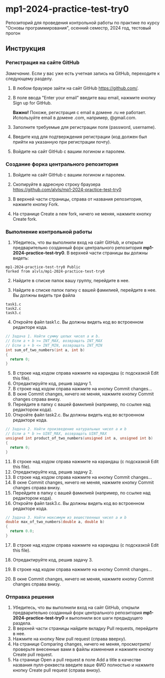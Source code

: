# mp1-2024-practice-test-try0
Репозиторий для проведения контрольной работы по практике по курсу "Основы программирования", осенний семестр, 2024 год, тестовый прогон

## Инструкция

### Регистрация на сайте GitHub

_Замечание_. Если у вас уже есть учетная запись на GitHub, переходите к следующему разделу.

1. В любом браузере зайти на сайт GitHub https://github.com/.

2. В поле ввода "Enter your email" введите ваш email, нажмите кнопку Sign up for GitHub.

   **Важно!** Похоже, регистрация с email в домене .ru не работает. Используйте email в домене .com, например, @gmail.com.

3. Заполните требуемые для регистрации поля (password, username).

4. Введите код для подтверждения регистрации (код должен был прийти на указанную при регистрации почту).

5. Войдите на сайт GitHub с вашим логином и паролем.

### Создание форка центрального репозитория

1. Войдите на сайт GitHub с вашим логином и паролем.

2. Скопируйте в адресную строку браузера https://github.com/alvls/mp1-2024-practice-test-try0

3. В верхней части страницы, справа от названия репозитория, нажмите кнопку Fork.

4. На странице Create a new fork, ничего не меняя, нажмите кнопку Create fork.

### Выполнение контрольной работы

1. Убедитесь, что вы выполнили вход на сайт GitHub, и открыли предварительно созданный форк центрального репозитория **mp1-2024-practice-test-try0**.
В верхней части страницы вы должны видеть:
```
mp1-2024-practice-test-try0 Public
forked from alvls/mp1-2024-practice-test-try0
```

2. Найдите в списке папок вашу группу, перейдите в нее.

3. Найдите в списке папок папку с вашей фамилией, перейдите в нее.
Вы должны видеть три файла
```
task1.c
task2.c
task3.c
```

4. Откройте файл task1.c.
Вы должны видеть код во встроенном редакторе кода.
``` c++
// Задача 1. Найти сумму целых чисел a и b.
// Если a + b >= INT_MAX, возвращать INT_MAX
// Если a + b <= INT_MIN, возвращать INT_MIN
int sum_of_two_numbers(int a, int b)
{
  return 0;
}
```

5. В строке над кодом справа нажмите на карандаш (с подсказкой Edit this file).
6. Отредактируйте код, решив задачу 1.
7. В строке над кодом справа нажмите на кнопку Commit changes...
8. В окне Commit changes, ничего не меняя, нажмите кнопку Commit changes справа внизу.
9. Перейдите в папку с вашей фамилией (например, по ссылке над редактором кода).
10. Откройте файл task2.c.
Вы должны видеть код во встроенном редакторе кода.

``` c++
// Задача 2. Найти произведение натуральных чисел a и b
// Если a * b >= UINT_MAX, возвращать UINT_MAX
unsigned int product_of_two_numbers(unsigned int a, unsigned int b)
{
  return 0;
}
```

11. В строке над кодом справа нажмите на карандаш (с подсказкой Edit this file).
12. Отредактируйте код, решив задачу 2.
13. В строке над кодом справа нажмите на кнопку Commit changes...
14. В окне Commit changes, ничего не меняя, нажмите кнопку Commit changes справа внизу.
15. Перейдите в папку с вашей фамилией (например, по ссылке над редактором кода).
16. Откройте файл task3.c.
Вы должны видеть код во встроенном редакторе кода.

``` c++
// Задача 3. Найти максимум из вешественных чисел a и b
double max_of_two_numbers(double a, double b)
{
  return 0.0;
}
```

17. В строке над кодом справа нажмите на карандаш (с подсказкой Edit this file).

18. Отредактируйте код, решив задачу 3.

19. В строке над кодом справа нажмите на кнопку Commit changes...

20. В окне Commit changes, ничего не меняя, нажмите кнопку Commit changes справа внизу.

### Отправка решения

1. Убедитесь, что вы выполнили вход на сайт GitHub, открыли предварительно созданный форк центрального репозитория **mp1-2024-practice-test-try0** и выполнили все шаги предыдущего раздела.
2. В верхней части страницы найдите вкладку Pull requests, перейдите в нее.
3. Нажмите на кнопку New pull request (справа вверху).
4. На странице Comparing changes, ничего не меняя, просмотрите/проверьте внесенные вами в файлы изменения и нажмите кнопку Create pull request.
5. На странице Open a pull request в поле Add a title в качестве названия пулл-реквеста введите ваше ФИО полностью и нажмите кнопку Create pull request (справа внизу).
